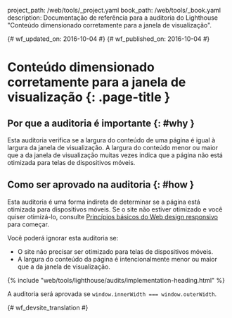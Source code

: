 project_path: /web/tools/_project.yaml
book_path: /web/tools/_book.yaml
description: Documentação de referência para a auditoria do Lighthouse "Conteúdo dimensionado corretamente para a janela de visualização".

{# wf_updated_on: 2016-10-04 #}
{# wf_published_on: 2016-10-04 #}

# Conteúdo dimensionado corretamente para a janela de visualização  {: .page-title }

## Por que a auditoria é importante {: #why }

Esta auditoria verifica se a largura do conteúdo de uma página é igual
à largura da janela de visualização. A largura do conteúdo menor ou maior que
a da janela de visualização muitas vezes indica que a página não está otimizada para
telas de dispositivos móveis.

## Como ser aprovado na auditoria {: #how }

Esta auditoria é uma forma indireta de determinar se a página está otimizada para
dispositivos móveis. Se o site não estiver otimizado e você quiser otimizá-lo, consulte
[Princípios básicos do Web design responsivo](/web/fundamentals/design-and-ui/responsive/)
para começar.

Você poderá ignorar esta auditoria se:

* O site não precisar ser otimizado para telas de dispositivos móveis.
* A largura do conteúdo da página é intencionalmente menor ou maior que a
  da janela de visualização.

{% include "web/tools/lighthouse/audits/implementation-heading.html" %}

A auditoria será aprovada se `window.innerWidth === window.outerWidth`.


{# wf_devsite_translation #}

